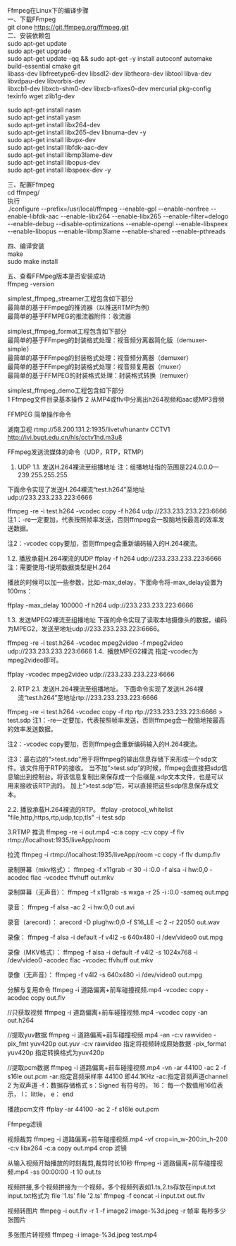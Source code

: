 Ffmpeg在Linux下的编译步骤 \
   一、下载FFmpeg \
       git clone https://git.ffmpeg.org/ffmpeg.git \
   二、安装依赖包 \
       sudo apt-get update \
       sudo apt-get upgrade \
       sudo apt-get update -qq && sudo apt-get -y install autoconf automake build-essential cmake git \
       libass-dev libfreetype6-dev libsdl2-dev libtheora-dev libtool libva-dev libvdpau-dev libvorbis-dev \
       libxcb1-dev libxcb-shm0-dev libxcb-xfixes0-dev mercurial pkg-config texinfo wget zlib1g-dev
       
   sudo apt-get install nasm \
   sudo apt-get install yasm \
   sudo apt-get install libx264-dev \
   sudo apt-get install libx265-dev libnuma-dev -y \
   sudo apt-get install libvpx-dev \
   sudo apt-get install libfdk-aac-dev\
   sudo apt-get install libmp3lame-dev \
   sudo apt-get install libopus-dev \
   sudo apt-get install libspeex-dev -y

 三、配置Ffmpeg \
 cd ffmpeg/ \
 执行\
 ./configure --prefix=/usr/local/ffmpeg --enable-gpl --enable-nonfree --enable-libfdk-aac --enable-libx264 --enable-libx265 --enable-filter=delogo --enable-debug --disable-optimizations --enable-opengl --enable-libspeex --enable-libopus --enable-libmp3lame --enable-shared --enable-pthreads

 四、编译安装 \
 make \
 sudo make install

 五、查看FFMpeg版本是否安装成功 \
 ffmpeg -version



simplest_ffmpeg_streamer工程包含如下部分 \
 最简单的基于FFmpeg的推流器（以推送RTMP为例) \
 最简单的基于FFMPEG的推流器附件：收流器

 simplest_ffmpeg_format工程包含如下部分 \
 最简单的基于FFmpeg的封装格式处理：视音频分离器简化版（demuxer-simple）\
 最简单的基于FFmpeg的封装格式处理：视音频分离器（demuxer）\
 最简单的基于FFmpeg的封装格式处理：视音频复用器（muxer）\
 最简单的基于FFMPEG的封装格式处理：封装格式转换（remuxer）

 simplest_ffmpeg_demo工程包含如下部分 \
 1 Ffmpeg文件目录基本操作
 2 从MP4或flv中分离出h264视频和aac或MP3音频



FFMPEG 简单操作命令

湖南卫视   rtmp://58.200.131.2:1935/livetv/hunantv
CCTV1   http://ivi.bupt.edu.cn/hls/cctv1hd.m3u8


FFmpeg发送流媒体的命令（UDP，RTP，RTMP）
1. UDP
1.1. 发送H.264裸流至组播地址
注：组播地址指的范围是224.0.0.0—239.255.255.255

下面命令实现了发送H.264裸流“test.h264”至地址udp://233.233.233.223:6666

ffmpeg -re -i test.h264 -vcodec copy -f h264 udp://233.233.233.223:6666
注1：-re一定要加，代表按照帧率发送，否则ffmpeg会一股脑地按最高的效率发送数据。

注2：-vcodec copy要加，否则ffmpeg会重新编码输入的H.264裸流。

1.2. 播放承载H.264裸流的UDP
ffplay -f h264 udp://233.233.233.223:6666
注：需要使用-f说明数据类型是H.264

播放的时候可以加一些参数，比如-max_delay，下面命令将-max_delay设置为100ms：

ffplay -max_delay 100000 -f h264 udp://233.233.233.223:6666


1.3. 发送MPEG2裸流至组播地址
下面的命令实现了读取本地摄像头的数据，编码为MPEG2，发送至地址udp://233.233.233.223:6666。

ffmpeg -re -i test.h264 -vcodec mpeg2video -f mpeg2video udp://233.233.233.223:6666
1.4.  播放MPEG2裸流
指定-vcodec为mpeg2video即可。

ffplay -vcodec mpeg2video udp://233.233.233.223:6666


2. RTP
2.1. 发送H.264裸流至组播地址。
下面命令实现了发送H.264裸流“test.h264”至地址rtp://233.233.233.223:6666

ffmpeg -re -i test.h264 -vcodec copy -f rtp rtp://233.233.233.223:6666 > test.sdp
注1：-re一定要加，代表按照帧率发送，否则ffmpeg会一股脑地按最高的效率发送数据。

注2：-vcodec copy要加，否则ffmpeg会重新编码输入的H.264裸流。

注3：最右边的“>test.sdp”用于将ffmpeg的输出信息存储下来形成一个sdp文件。该文件用于RTP的接收。
当不加“>test.sdp”的时候，ffmpeg会直接把sdp信息输出到控制台。将该信息复制出来保存成一个后缀是.sdp文本文件，也是可以用来接收该RTP流的。
加上“>test.sdp”后，可以直接把这些sdp信息保存成文本。

2.2. 播放承载H.264裸流的RTP。
ffplay -protocol_whitelist "file,http,https,rtp,udp,tcp,tls" -i test.sdp
 

3.RTMP
推流 
    ffmpeg -re -i out.mp4 -c:a copy -c:v copy -f flv rtmp://localhost:1935/liveApp/room
	
拉流
    ffmpeg -i rtmp://localhost:1935/liveApp/room -c copy -f flv dump.flv


录制屏幕（mkv格式）：
ffmpeg -f x11grab -r 30 -i :0.0 -f alsa -i hw:0,0 -acodec flac -vcodec ffvhuff out.mkv

录制屏幕（无声音）：
ffmpeg -f x11grab -s wxga -r 25 -i :0.0 -sameq out.mpg

录音：
ffmpeg -f alsa -ac 2 -i hw:0,0 out.avi

录音（arecord）：
arecord -D plughw:0,0 -f S16_LE -c 2 -r 22050 out.wav

录像：
ffmpeg -f alsa -i default -f v4l2 -s 640x480 -i /dev/video0 out.mpg

录像（MKV格式）：
ffmpeg -f alsa -i default -f v4l2 -s 1024x768 -i /dev/video0 -acodec flac -vcodec ffvhuff out.mkv

录像（无声音）：
ffmpeg -f v4l2 -s 640x480 -i /dev/video0 out.mpg


分解与复用命令
ffmpeg -i 道路偏离+前车碰撞视频.mp4 -vcodec copy -acodec copy out.flv

//只获取视频
ffmpeg -i 道路偏离+前车碰撞视频.mp4 -vcodec copy -an out.h264 

//提取yuv数据
ffmpeg -i 道路偏离+前车碰撞视频.mp4 -an -c:v rawvideo -pix_fmt yuv420p out.yuv
-c:v rawvideo 指定将视频转成原始数据
-pix_format yuv420p 指定转换格式为yuv420p


//提取pcm数据
ffmpeg -i 道路偏离+前车碰撞视频.mp4 -vn -ar 44100 -ac 2 -f s16le out.pcm
-ar:指定音频采样率 44100 即44.1KHz
-ac:指定音频声道channel 2 为双声道
-f：数据存储格式 s：Signed 有符号的， 16： 每一个数值用16位表示， l： little， e： end

播放pcm文件
ffplay -ar 44100 -ac 2 -f s16le out.pcm

Ffmpeg滤镜

视频裁剪
ffmpeg -i 道路偏离+前车碰撞视频.mp4 -vf crop=in_w-200:in_h-200 -c:v libx264 -c:a copy out.mp4
crop 滤镜


从输入视频开始播放的时刻裁剪,裁剪时长10秒
ffmpeg -i 道路偏离+前车碰撞视频.mp4 -ss 00:00:00 -t 10 out.ts


视频拼接,多个视频拼接为一个视频，多个视频列表如1.ts,2.ts存放在input.txt
input.txt格式为
file '1.ts'
file '2.ts'
ffmpeg -f concat -i input.txt out.flv


视频转图片
ffmpeg -i out.flv -r 1 -f image2 image-%3d.jpeg
-r 帧率 每秒多少张图片

多张图片转视频
ffmpeg -i image-%3d.jpeg test.mp4




